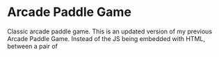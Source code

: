 # Arcade Paddle Game

Classic arcade paddle game. This is an updated version of my previous Arcade Paddle Game. Instead of the JS being embedded with HTML, between a pair of <script> tags, the JS is in an external file. 
